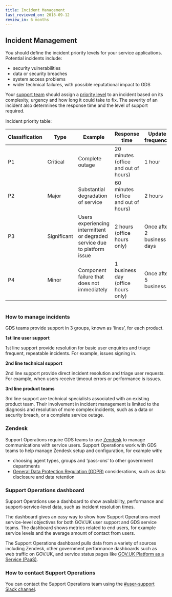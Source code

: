 ```yaml
---
title: Incident Management
last_reviewed_on: 2018-09-12
review_in: 6 months
---
```


## Incident Management

You should define the incident priority levels for your service applications. Potential incidents include:

* security vulnerabilities
* data or security breaches
* system access problems
* wider technical failures, with possible reputational impact to GDS

Your [support team][] should assign a [priority level][] to an incident based on its complexity, urgency and how long it could take to fix. The severity of an incident also determines the response time and the level of support required.

<div style="height:1px;font-size:1px;">&nbsp;</div>
Incident priority table:

|Classification|Type|Example|Response time|Update frequency|
|---|---|---|---|---|
|P1|Critical|Complete outage|20 minutes (office and out of hours)|1 hour|
|P2|Major|Substantial degradation of service|60 minutes (office and out of hours)|2 hours|
|P3|Significant|Users experiencing intermittent or degraded service due to platform issue|2 hours (office hours only)|Once after 2 business days|
|P4|Minor|Component failure that does not immediately|1 business day (office hours only)|Once after 5 business
<div style="height:1px;font-size:1px;">&nbsp;</div>

### How to manage incidents

GDS teams provide support in 3 groups, known as ‘lines’, for each product.

**1st line user support**

1st line support provide resolution for basic user enquiries and triage frequent, repeatable incidents. For example, issues signing in.

**2nd line technical support**

2nd line support provide direct incident resolution and triage user requests. For example, when users receive timeout errors or performance is issues.

**3rd line product teams**

3rd line support are technical specialists associated with an existing product team. Their involvement in incident management is limited to the diagnosis and resolution of more complex incidents, such as a data or security breach, or a complete service outage.

### Zendesk

Support Operations require GDS teams to use [Zendesk][] to manage communications with service users. Support Operations work with GDS teams to help manage Zendesk setup and configuration, for example with:

* choosing agent types, groups and ‘pass-ons’ to other government departments
* [General Data Protection Regulation (GDPR)][] considerations, such as data disclosure and data retention

### Support Operations dashboard

Support Operations use a dashboard to show availability, performance and support-service-level data, such as incident resolution times.

The dashboard gives an easy way to show how Support Operations meet service-level objectives for both GOV.UK user support and GDS service teams. The dashboard shows metrics related to end users, for example service levels and the average amount of contact from users.

The Support Operations dashboard pulls data from a variety of sources including Zendesk, other government performance dashboards such as web traffic on GOV.UK, and service status pages like [GOV.UK Platform as a Service (PaaS)][].

### How to contact Support Operations

You can contact the Support Operations team using the [#user-support Slack channel][].



[Zendesk]: https://www.zendesk.com/
[General Data Protection Regulation (GDPR)]: https://ico.org.uk/for-organisations/guide-to-the-general-data-protection-regulation-gdpr/
[GOV.UK Platform as a Service (PaaS)]: https://status.cloud.service.gov.uk/
[#user-support Slack channel]: https://gds.slack.com/messages/CADFJBDQU/details/#
[support team]: #how-to-manage-incidents
[priority level]: #incident-priority-table

